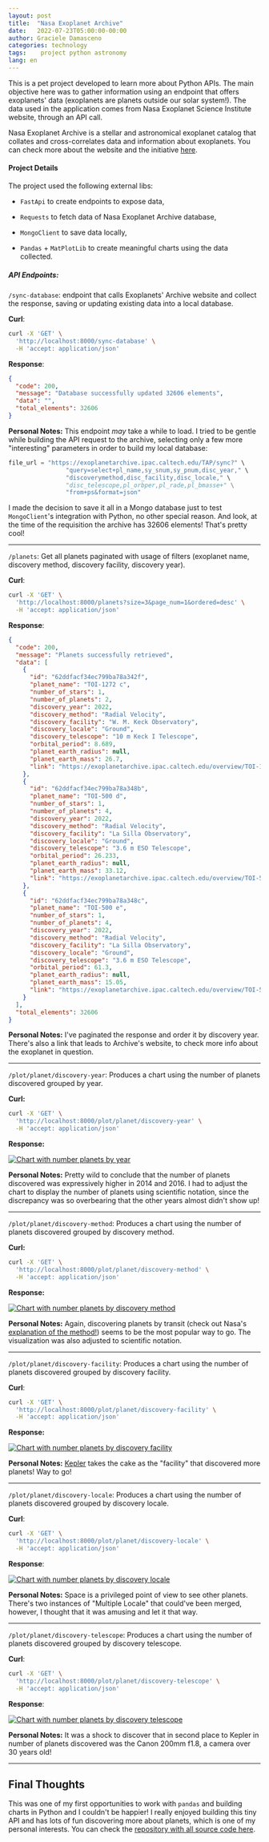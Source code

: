 ```yaml
---
layout: post
title:  "Nasa Exoplanet Archive"
date:   2022-07-23T05:00:00-00:00
author: Graciele Damasceno
categories: technology
tags:    project python astronomy
lang: en
---
```


This is a pet project developed to learn more about Python APIs. The main objective here was to gather information using an endpoint that offers exoplanets' data (exoplanets are planets outside our solar system!). The data used in the application comes from Nasa Exoplanet Science Institute website, through an API call. 

Nasa Exoplanet Archive is a stellar and astronomical exoplanet catalog that collates and cross-correlates data and information about exoplanets. You can check more about the website and the initiative [here][aboutnea].

#### Project Details

The project used the following external libs:

- `FastApi` to create endpoints to expose data,

- `Requests` to fetch data of Nasa Exoplanet Archive database,

- `MongoClient` to save data  locally,

- `Pandas` + `MatPlotLib` to create meaningful charts using the data collected.

##### API Endpoints:

`/sync-database`: endpoint that calls Exoplanets' Archive website and collect the response, saving or updating existing data into a local database. 

**Curl**:

```bash
curl -X 'GET' \
  'http://localhost:8000/sync-database' \
  -H 'accept: application/json'
```

**Response**:

```json
{
  "code": 200,
  "message": "Database successfully updated 32606 elements",
  "data": "",
  "total_elements": 32606
}
```

**Personal Notes:** This endpoint *may* take a while to load. I tried to be gentle while building the API request to the archive, selecting only a few more "interesting" parameters in order to build my local database:

```python
file_url = "https://exoplanetarchive.ipac.caltech.edu/TAP/sync?" \
                "query=select+pl_name,sy_snum,sy_pnum,disc_year," \
                "discoverymethod,disc_facility,disc_locale," \    
                "disc_telescope,pl_orbper,pl_rade,pl_bmasse+" \
                "from+ps&format=json"
```

I made the decision to save it all in a Mongo database just to test `MongoClient`'s integration with Python, no other special reason. And look, at the time of the requisition the archive has 32606 elements! That's pretty cool!

---

`/planets`: Get all planets paginated with usage of filters (exoplanet name, discovery method, discovery facility, discovery year).

**Curl**:

```bash
curl -X 'GET' \
  'http://localhost:8000/planets?size=3&page_num=1&ordered=desc' \
  -H 'accept: application/json'
```

**Response**:

```json
{
  "code": 200,
  "message": "Planets successfully retrieved",
  "data": [
    {
      "id": "62ddfacf34ec799ba78a342f",
      "planet_name": "TOI-1272 c",
      "number_of_stars": 1,
      "number_of_planets": 2,
      "discovery_year": 2022,
      "discovery_method": "Radial Velocity",
      "discovery_facility": "W. M. Keck Observatory",
      "discovery_locale": "Ground",
      "discovery_telescope": "10 m Keck I Telescope",
      "orbital_period": 8.689,
      "planet_earth_radius": null,
      "planet_earth_mass": 26.7,
      "link": "https://exoplanetarchive.ipac.caltech.edu/overview/TOI-1272 c"
    },
    {
      "id": "62ddfacf34ec799ba78a348b",
      "planet_name": "TOI-500 d",
      "number_of_stars": 1,
      "number_of_planets": 4,
      "discovery_year": 2022,
      "discovery_method": "Radial Velocity",
      "discovery_facility": "La Silla Observatory",
      "discovery_locale": "Ground",
      "discovery_telescope": "3.6 m ESO Telescope",
      "orbital_period": 26.233,
      "planet_earth_radius": null,
      "planet_earth_mass": 33.12,
      "link": "https://exoplanetarchive.ipac.caltech.edu/overview/TOI-500 d"
    },
    {
      "id": "62ddfacf34ec799ba78a348c",
      "planet_name": "TOI-500 e",
      "number_of_stars": 1,
      "number_of_planets": 4,
      "discovery_year": 2022,
      "discovery_method": "Radial Velocity",
      "discovery_facility": "La Silla Observatory",
      "discovery_locale": "Ground",
      "discovery_telescope": "3.6 m ESO Telescope",
      "orbital_period": 61.3,
      "planet_earth_radius": null,
      "planet_earth_mass": 15.05,
      "link": "https://exoplanetarchive.ipac.caltech.edu/overview/TOI-500 e"
    }
  ],
  "total_elements": 32606
}
```

**Personal Notes:** I've paginated the response and order it by discovery year. There's also a link that leads to Archive's website, to check more info about the exoplanet in question.

---

`/plot/planet/discovery-year`: Produces a chart using the number of planets discovered grouped by year. 

**Curl:**

```bash
curl -X 'GET' \
  'http://localhost:8000/plot/planet/discovery-year' \
  -H 'accept: application/json'
```

**Response:**

<a href="/dev-on-track/assets/posts/2022-07-23/plot-discovery-year.png" data-lightbox="charts" data-title="Chart with number planets by year">
  <img src="/dev-on-track/assets/posts/2022-07-23/plot-discovery-year.png" title="Chart with number planets by year">
</a>

**Personal Notes:** Pretty wild to conclude that the number of planets discovered was expressively higher in 2014 and 2016. I had to adjust the chart to display the number of planets using scientific notation, since the discrepancy was so overbearing that the other years almost didn't show up!

---

`/plot/planet/discovery-method`: Produces a chart using the number of planets discovered grouped by discovery method.

**Curl:**

```bash
curl -X 'GET' \
  'http://localhost:8000/plot/planet/discovery-method' \
  -H 'accept: application/json'
```

**Response:**

<a href="/dev-on-track/assets/posts/2022-07-23/plot-discovery-method.png" data-lightbox="charts" data-title="Chart with number planets by discovery method">
  <img src="/dev-on-track/assets/posts/2022-07-23/plot-discovery-method.png" title="Chart with number planets by discovery method">
</a>

**Personal Notes:** Again, discovering planets by transit (check out Nasa's [explanation of the method!][transit]) seems to be the most popular way to go. The visualization was also adjusted to scientific notation.

---

`/plot/planet/discovery-facility`: Produces a chart using the number of planets discovered grouped by discovery facility.

**Curl**:

```bash
curl -X 'GET' \
  'http://localhost:8000/plot/planet/discovery-facility' \
  -H 'accept: application/json'
```

**Response:**

<a href="/dev-on-track/assets/posts/2022-07-23/plot-discovery-facility.png" data-lightbox="charts" data-title="Chart with number planets by discovery facility">
  <img src="/dev-on-track/assets/posts/2022-07-23/plot-discovery-facility.png" title="Chart with number planets by discovery facility">
</a>

**Personal Notes:** [Kepler][kepler] takes the cake as the "facility" that discovered more planets! Way to go!

---

`/plot/planet/discovery-locale`: Produces a chart using the number of planets discovered grouped by discovery locale.

**Curl**:

```bash
curl -X 'GET' \
  'http://localhost:8000/plot/planet/discovery-locale' \
  -H 'accept: application/json'
```

**Response**:

<a href="/dev-on-track/assets/posts/2022-07-23/plot-discovery-locale.png" data-lightbox="charts" data-title="Chart with number planets by discovery locale">
  <img src="/dev-on-track/assets/posts/2022-07-23/plot-discovery-locale.png" title="Chart with number planets by discovery locale">
</a>

**Personal Notes:** Space is a privileged point of view to see other planets. There's two instances of "Multiple Locale" that could've been merged, however, I thought that it was amusing and let it that way. 

---

`/plot/planet/discovery-telescope`: Produces a chart using the number of planets discovered grouped by discovery telescope.

**Curl**:

```bash
curl -X 'GET' \
  'http://localhost:8000/plot/planet/discovery-telescope' \
  -H 'accept: application/json'
```

**Response**:

<a href="/dev-on-track/assets/posts/2022-07-23/plot-discovery-telescope.png" data-lightbox="charts" data-title="Chart with number planets by discovery telescope">
  <img src="/dev-on-track/assets/posts/2022-07-23/plot-discovery-telescope.png" title="Chart with number planets by discovery telescope">
</a>

**Personal Notes:** It was a shock to discover that in second place to Kepler in number of planets discovered was the Canon 200mm f1.8, a camera over 30 years old!

---

## Final Thoughts

This was one of my first opportunities to work with `pandas` and building charts in Python and I couldn't be happier! I really enjoyed building this tiny API and has lots of fun discovering more about planets, which is one of my personal interests. You can check the [repository with all source code here][repo].

[aboutnea]: https://exoplanetarchive.ipac.caltech.edu/docs/intro.html

[transit]: https://exoplanets.nasa.gov/faq/31/whats-a-transit/

[kepler]: https://exoplanets.nasa.gov/keplerscience/

[repo]: https://github.com/GracieleDamasceno/nasa-exoplanet-archive